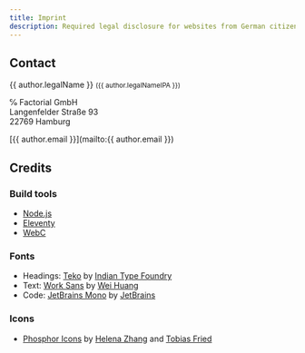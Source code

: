 ```yaml
---
title: Imprint
description: Required legal disclosure for websites from German citizens.
---
```


## Contact

{{ author.legalName }} <small>({{ author.legalNameIPA }})</small>

℅ Factorial GmbH\
Langenfelder Straße 93\
22769 Hamburg

[{{ author.email }}](mailto:{{ author.email }})

## Credits

### Build tools

- [Node.js](https://nodejs.org/)
- [Eleventy](https://www.11ty.dev/)
- [WebC](https://www.11ty.dev/docs/languages/webc/)

### Fonts

- Headings: [Teko](https://fonts.google.com/specimen/Teko) by [Indian Type Foundry](https://www.indiantypefoundry.com/)
- Text: [Work Sans](https://fonts.google.com/specimen/Work+Sans) by [Wei Huang](https://weiweihuanghuang.github.io/)
- Code: [JetBrains Mono](https://fonts.google.com/specimen/JetBrains+Mono) by [JetBrains](https://www.jetbrains.com/)

### Icons

- [Phosphor Icons](https://phosphoricons.com/) by [Helena Zhang](https://helenazhang.com/) and [Tobias Fried](https://tobiasfried.com/)
